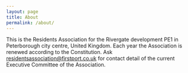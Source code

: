 ```yaml
---
layout: page
title: About
permalink: /about/
---
```


This is the Residents Association for the Rivergate development PE1 in Peterborough city centre, United Kingdom. Each year the Association is renewed according to the Constitution. Ask [residentsassociation@firstport.co.uk](residentsassociation@firstport.co.uk) for contact detail of the current Executive Committee of the Association.
